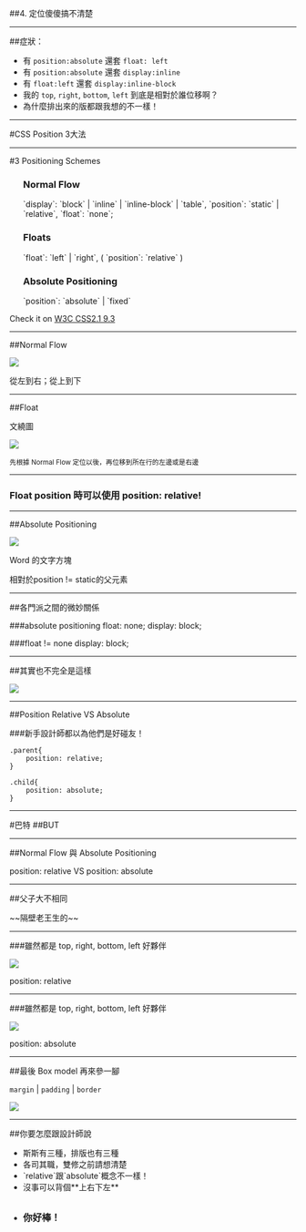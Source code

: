 ##4. 定位傻傻搞不清楚

---

##症狀：

- 有 `position:absolute` 還套 `float: left`
- 有 `position:absolute` 還套 `display:inline`
- 有 `float:left` 還套 `display:inline-block`
- 我的 `top`, `right`, `bottom`, `left` 到底是相對於誰位移啊？
- 為什麼排出來的版都跟我想的不一樣！


---

#CSS Position 3大法

---

#3 Positioning Schemes

<ul>
 <h3>Normal Flow</h3>
 <p>`display`: `block` | `inline` | `inline-block` | `table`, `position`: `static` | `relative`,  `float`: `none`;</p>
 
 <h3>Floats</h3>
 <p>`float`: `left` | `right`, ( `position`: `relative` )</p>
 
 <h3>Absolute Positioning</h3>
 <p>`position`: `absolute` | `fixed`</p>
</ul>

Check it on [W3C CSS2.1 9.3](http://www.w3.org/TR/CSS2/visuren.html#positioning-scheme)

---

##Normal Flow

![](images/speech/normalflow.png?borderless)

從左到右；從上到下

---

##Float

文繞圖

![](images/speech/float.png?borderless)

<small>先根據 Normal Flow 定位以後，再位移到所在行的左邊或是右邊</small>

---

### Float position 時可以使用 position: relative!

---

##Absolute Positioning

![](images/speech/abposition.png?borderless)

Word 的文字方塊

相對於position != static的父元素  

---

##各門派之間的微妙關係

###absolute positioning
	float: none;
	display: block;



###float != none
	display: block;	


---

##其實也不完全是這樣

![](images/speech/relative-pf.png)

---

##Position Relative VS Absolute

###新手設計師都以為他們是好碰友！

	.parent{
		position: relative;
	}
	
	.child{
		position: absolute;
	}

---

#巴特
##BUT

---

##Normal Flow 與 Absolute Positioning

position: relative VS position: absolute

---

##父子大不相同
<p class="fragment">~~隔壁老王生的~~</p>

---

###雖然都是 top, right, bottom, left 好夥伴

![](images/speech/relative.png?borderless)

position: relative

---

###雖然都是 top, right, bottom, left 好夥伴

![](images/speech/absolute.png?borderless)

position: absolute

---

##最後 Box model 再來參一腳

`margin` | `padding` | `border`

![](images/speech/boxmodel.png?borderless)


---


##你要怎麼跟設計師說

<ul>
	<li class="fragment">斯斯有三種，排版也有三種</li>
	<li class="fragment">各司其職，雙修之前請想清楚</li>
	<li class="fragment">`relative`跟`absolute`概念不一樣！</li>
	<li class="fragment">沒事可以背個**上右下左**</li>
	<li class="fragment" style="line-height:3em"><h3>你好棒！</h3></li>
</ul>